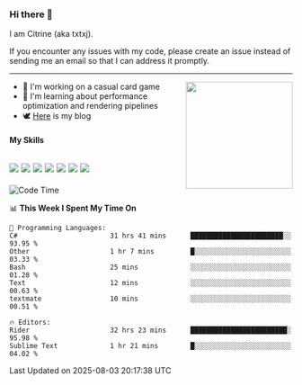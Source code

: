 ### Hi there 👋

I am Citrine (aka txtxj).

If you encounter any issues with my code, please create an issue instead of sending me an email so that I can address it promptly.

---

<img align="right" height="190" src="http://github-profile-summary-cards.vercel.app/api/cards/stats?username=txtxj&theme=vue">

- 🌱 I'm working on a casual card game
- 📖 I'm learning about performance optimization and rendering pipelines
- 🕊️ [Here](https://txtxj.top) is my blog

#### My Skills

![](https://img.shields.io/badge/Unity-000000?logo=unity&logoColor=fff)
![](https://img.shields.io/badge/C%23-239120?logo=csharp&logoColor=fff)
![](https://img.shields.io/badge/Python-3e74a2?logo=python&logoColor=fff)
![](https://img.shields.io/badge/C++-65318e?logo=cplusplus&logoColor=fff)
![](https://img.shields.io/badge/Vue-4FC08D?logo=vuedotjs&logoColor=fff)
![](https://img.shields.io/badge/Blender-f5792a?logo=blender&logoColor=fff)
![](https://img.shields.io/badge/MS%20SQL-cc2927?logo=microsoftsqlserver&logoColor=fff)
---

<!--START_SECTION:waka-->
![Code Time](http://img.shields.io/badge/Code%20Time-3%2C156%20hrs%2029%20mins-blue)

📊 **This Week I Spent My Time On** 

```text
💬 Programming Languages: 
C#                       31 hrs 41 mins      ███████████████████████░░   93.95 % 
Other                    1 hr 7 mins         █░░░░░░░░░░░░░░░░░░░░░░░░   03.33 % 
Bash                     25 mins             ░░░░░░░░░░░░░░░░░░░░░░░░░   01.28 % 
Text                     12 mins             ░░░░░░░░░░░░░░░░░░░░░░░░░   00.63 % 
textmate                 10 mins             ░░░░░░░░░░░░░░░░░░░░░░░░░   00.51 % 

🔥 Editors: 
Rider                    32 hrs 23 mins      ████████████████████████░   95.98 % 
Sublime Text             1 hr 21 mins        █░░░░░░░░░░░░░░░░░░░░░░░░   04.02 % 
```


 Last Updated on 2025-08-03 20:17:38 UTC
<!--END_SECTION:waka-->
